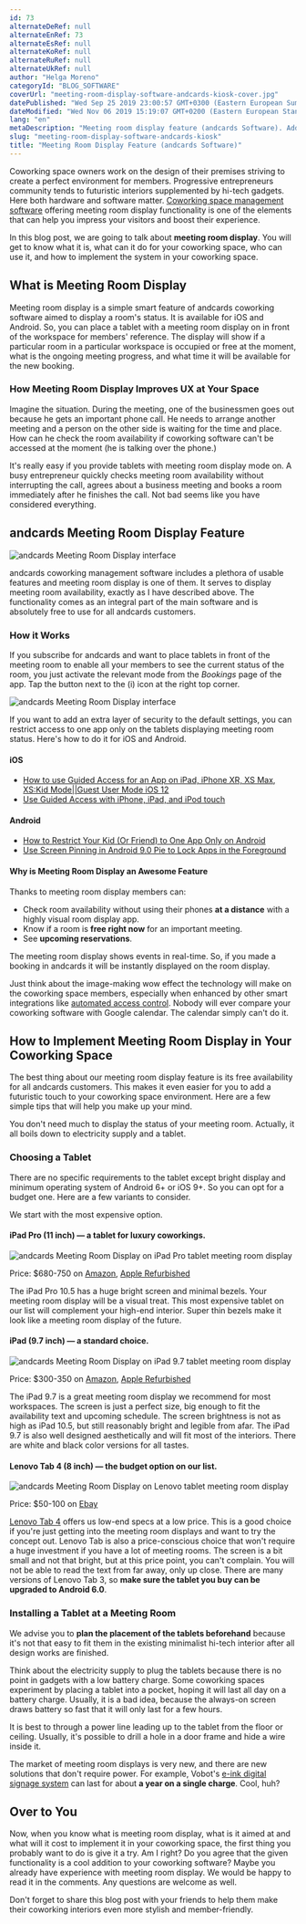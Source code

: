 ```yaml
---
id: 73
alternateDeRef: null
alternateEnRef: 73
alternateEsRef: null
alternateKoRef: null
alternateRuRef: null
alternateUkRef: null
author: "Helga Moreno"
categoryId: "BLOG_SOFTWARE"
coverUrl: "meeting-room-display-software-andcards-kiosk-cover.jpg"
datePublished: "Wed Sep 25 2019 23:00:57 GMT+0300 (Eastern European Summer Time)"
dateModified: "Wed Nov 06 2019 15:19:07 GMT+0200 (Eastern European Standard Time)"
lang: "en"
metaDescription: "Meeting room display feature (andcards Software). Add a futuristic touch to your coworking space. Make it more usable for members. Get implementation tips!"
slug: "meeting-room-display-software-andcards-kiosk"
title: "Meeting Room Display Feature (andcards Software)"
---
```


Coworking space owners work on the design of their premises striving to create a perfect environment for members. Progressive entrepreneurs community tends to futuristic interiors supplemented by hi-tech gadgets. Here both hardware and software matter. [Coworking space management software](https://andcards.com/) offering meeting room display functionality is one of the elements that can help you impress your visitors and boost their experience.

In this blog post, we are going to talk about **meeting room display**. You will get to know what it is, what can it do for your coworking space, who can use it, and how to implement the system in your coworking space.

## What is Meeting Room Display

Meeting room display is a simple smart feature of andcards coworking software aimed to display a room's status. It is available for iOS and Android. So, you can place a tablet with a meeting room display on in front of the workspace for members' reference. The display will show if a particular room in a particular workspace is occupied or free at the moment, what is the ongoing meeting progress, and what time it will be available for the new booking.

### How Meeting Room Display Improves UX at Your Space

Imagine the situation. During the meeting, one of the businessmen goes out because he gets an important phone call. He needs to arrange another meeting and a person on the other side is waiting for the time and place. How can he check the room availability if coworking software can't be accessed at the moment (he is talking over the phone.)

It's really easy if you provide tablets with meeting room display mode on. A busy entrepreneur quickly checks meeting room availability without interrupting the call, agrees about a business meeting and books a room immediately after he finishes the call. Not bad seems like you have considered everything.

## andcards Meeting Room Display Feature

![andcards Meeting Room Display interface](https://d7ccq1i35b0cj.cloudfront.net/andcards-bookings-room-display-en-1920-1200.png|height=1200,width=1920)

andcards coworking management software includes a plethora of usable features and meeting room display is one of them. It serves to display meeting room availability, exactly as I have described above. The functionality comes as an integral part of the main software and is absolutely free to use for all andcards customers.

### How it Works

If you subscribe for andcards and want to place tablets in front of the meeting room to enable all your members to see the current status of the room, you just activate the relevant mode from the *Bookings* page of the app. Tap the button next to the (i) icon at the right top corner.

![andcards Meeting Room Display interface](https://s3.ap-northeast-2.amazonaws.com/blogs.andcards.com/meeting-room-display-software-andcards-kiosk-5.jpg|height=1080,width=1920)

If you want to add an extra layer of security to the default settings, you can restrict access to one app only on the tablets displaying meeting room status. Here's how to do it for iOS and Android.   

#### iOS

- [How to use Guided Access for an App on iPad, iPhone XR, XS Max, XS:Kid Mode||Guest User Mode iOS 12](https://www.youtube.com/watch?v=IqPyAS7AIJc)
- [Use Guided Access with iPhone, iPad, and iPod touch](https://support.apple.com/en-us/HT202612)

#### Android

- [How to Restrict Your Kid (Or Friend) to One App Only on Android](https://gizmodo.com/how-to-restrict-someone-to-one-app-only-on-android-1694960894)
- [Use Screen Pinning in Android 9.0 Pie to Lock Apps in the Foreground](https://android.gadgethacks.com/how-to/use-screen-pinning-android-9-0-pie-lock-apps-foreground-0184649/) 

#### Why is Meeting Room Display an Awesome Feature

Thanks to meeting room display members can:

- Check room availability without using their phones **at a distance** with a highly visual room display app. 
- Know if a room is **free right now** for an important meeting.
- See **upcoming reservations**.

The meeting room display shows events in real-time. So, if you made a booking in andcards it will be instantly displayed on the room display.

Just think about the image-making wow effect the technology will make on the coworking space members, especially when enhanced by other smart integrations like [automated access control](https://andcards.com/blog/tips/how-to-automate-access-to-a-coworking-space). Nobody will ever compare your coworking software with Google calendar. The calendar simply can't do it.

## How to Implement Meeting Room Display in Your Coworking Space

The best thing about our meeting room display feature is its free availability for all andcards customers. This makes it even easier for you to add a futuristic touch to your coworking space environment. Here are a few simple tips that will help you make up your mind.

You don't need much to display the status of your meeting room. Actually, it all boils down to electricity supply and a tablet.

### Choosing a Tablet

There are no specific requirements to the tablet except bright display and minimum operating system of Android 6+ or iOS 9+. So you can opt for a budget one. Here are a few variants to consider.

We start with the most expensive option.

#### iPad Pro (11 inch) — a tablet for luxury coworkings.

![andcards Meeting Room Display on iPad Pro tablet meeting room display](https://s3.ap-northeast-2.amazonaws.com/blogs.andcards.com/meeting-room-display-software-andcards-kiosk-2.jpg|height=1080,width=1920)

Price: $680-750 on [Amazon](https://www.amazon.com/dp/B07K375GV4), [Apple Refurbished](https://www.apple.com/shop/refurbished/ipad)

The iPad Pro 10.5 has a huge bright screen and minimal bezels. Your meeting room display will be a visual treat. This most expensive tablet on our list will complement your high-end interior. Super thin bezels make it look like a meeting room display of the future.

#### iPad (9.7 inch) — a standard choice.

![andcards Meeting Room Display on iPad 9.7 tablet meeting room display](https://s3.ap-northeast-2.amazonaws.com/blogs.andcards.com/meeting-room-display-software-andcards-kiosk-3.jpg|height=1080,width=1920)

Price: $300-350 on [Amazon](https://www.amazon.com/Apple-9-7-inch-128GB-Wi-Fi-Space/dp/B01M06SGWM/ref=sr_1_1_sspa), [Apple Refurbished](https://www.apple.com/shop/refurbished/ipad)

The iPad 9.7 is a great meeting room display we recommend for most workspaces. The screen is just a perfect size, big enough to fit the availability text and upcoming schedule. The screen brightness is not as high as iPad 10.5, but still reasonably bright and legible from afar. The iPad 9.7 is also well designed aesthetically and will fit most of the interiors. There are white and black color versions for all tastes.

#### Lenovo Tab 4 (8 inch) — the budget option on our list.

![andcards Meeting Room Display on Lenovo tablet meeting room display](https://s3.ap-northeast-2.amazonaws.com/blogs.andcards.com/meeting-room-display-software-andcards-kiosk-4.jpg|height=1080,width=1920)

Price: $50-100 on [Ebay](https://www.ebay.com/p/14006054916)

[Lenovo Tab 4](https://www.lenovo.com/gb/en/tablets/android-tablets/lenovo-tab-series/Lenovo-Tab-E8/p/ZZITZTATB48) offers us low-end specs at a low price. This is a good choice if you're just getting into the meeting room displays and want to try the concept out. Lenovo Tab is also a price-conscious choice that won't require a huge investment if you have a lot of meeting rooms. The screen is a bit small and not that bright, but at this price point, you can't complain. You will not be able to read the text from far away, only up close. There are many versions of Lenovo Tab 3, so **make sure the tablet you buy can be upgraded to Android 6.0**.

### Installing a Tablet at a Meeting Room

We advise you to **plan the placement of the tablets beforehand** because it's not that easy to fit them in the existing minimalist hi-tech interior after all design works are finished.    

Think about the electricity supply to plug the tablets because there is no point in gadgets with a low battery charge. Some coworking spaces experiment by placing a tablet into a pocket, hoping it will last all day on a battery charge. Usually, it is a bad idea, because the always-on screen draws battery so fast that it will only last for a few hours. 

It is best to through a power line leading up to the tablet from the floor or ceiling. Usually, it's possible to drill a hole in a door frame and hide a wire inside it. 

The market of meeting room displays is very new, and there are new solutions that don't require power. For example, Vobot's [e-ink digital signage system](https://getvobot.com/) can last for about **a year on a single charge**. Cool, huh? 

## Over to You

Now, when you know what is meeting room display, what is it aimed at and what will it cost to implement it in your coworking space, the first thing you probably want to do is give it a try. Am I right? Do you agree that the given functionality is a cool addition to your coworking software? Maybe you already have experience with meeting room display. We would be happy to read it in the comments. Any questions are welcome as well.   

Don't forget to share this blog post with your friends to help them make their coworking interiors even more stylish and member-friendly.

